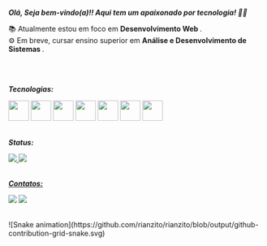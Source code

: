 <em><strong>Olá, Seja bem-vindo(a)!! Aqui tem um apaixonado por tecnologia! 👾✨</strong></em>

📚 Atualmente estou em foco em <strong> Desenvolvimento Web </strong>.
<br>
⚙ Em breve, cursar ensino superior em <strong> Análise e Desenvolvimento de Sistemas </strong>.

<br>
<br>

<div> 
  <p><strong><em>Tecnologias:</strong></em></p>
  <img src="https://cdn.jsdelivr.net/gh/devicons/devicon/icons/html5/html5-original.svg"  width="40" height="40"/> 
  <img src="https://cdn.jsdelivr.net/gh/devicons/devicon/icons/css3/css3-original.svg"  width="40" height="40"/>
  <img src="https://cdn.jsdelivr.net/gh/devicons/devicon/icons/javascript/javascript-original.svg"  width="40" height="40"/>
  <img src="https://cdn.jsdelivr.net/gh/devicons/devicon/icons/git/git-original.svg"  width="40" height="40"/> 
  <img src="https://cdn.jsdelivr.net/gh/devicons/devicon/icons/typescript/typescript-original.svg"  width="40" height="40"/>  
  <img src="https://cdn.jsdelivr.net/gh/devicons/devicon/icons/react/react-original.svg"  width="40" height="40"/> 
  <img src="https://cdn.jsdelivr.net/gh/devicons/devicon/icons/vscode/vscode-original.svg"  width="40" height="40"/>  
</div>

<br>

<div>
<p><strong><em>Status:</strong></em></p>
  <a href="https://github.com/rianzito">
<img height="180em" src="https://github-readme-stats.vercel.app/api/top-langs/?username=rianzito&layout=compact&langs_count=7&theme=dracula"/>
<img height="180em" src="https://github-readme-stats.vercel.app/api?username=rianzito&show_icons=true&theme=dracula&include_all_commits=true&count_private=true"/>
</div>

<br>

<div>
<p><strong><em>Contatos:</strong></em></p>

  <a href = "riaanatanael@gmail.com"><img src="https://img.shields.io/badge/Gmail-D14836?style=for-the-badge&logo=gmail&logoColor=white" target="_blank"></a>
  <a href="https://www.linkedin.com/in/rian-natanael" target="_blank"><img src="https://img.shields.io/badge/-LinkedIn-%230077B5?style=for-the-badge&logo=linkedin&logoColor=white" target="_blank"></a>   
</div>
<br>
![Snake animation](https://github.com/rianzito/rianzito/blob/output/github-contribution-grid-snake.svg)
